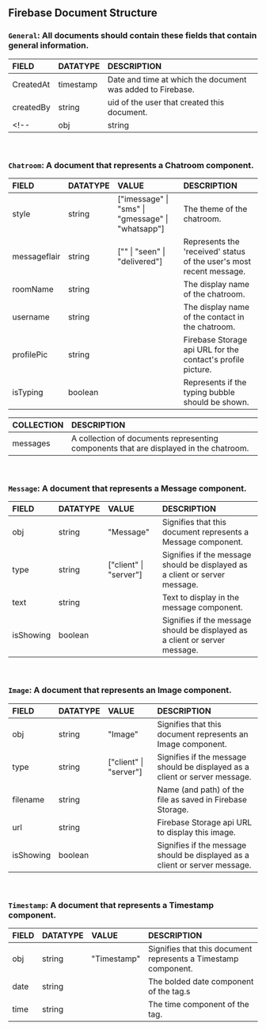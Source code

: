 ## Firebase Document Structure

### `General`: All documents should contain these fields that contain general information.

| FIELD | DATATYPE | DESCRIPTION |
| :--- | :---     | :---        |
| CreatedAt | timestamp | Date and time at which the document was added to Firebase.
| createdBy | string | uid of the user that created this document.
<!-- | obj | string | Signifies what type of component this document represents. -->


<br/>

### `Chatroom`: A document that represents a Chatroom component.
| FIELD | DATATYPE | VALUE | DESCRIPTION |
| :--- | :---   | :---  | :---        |
| style | string | ["imessage" \| "sms" \| "gmessage" \| "whatsapp"] | The theme of the chatroom.
| messageflair | string|  ["" \| "seen" \| "delivered"] | Represents the 'received' status of the user's most recent message.
| roomName | string | | The display name of the chatroom.
| username | string | | The display name of the contact in the chatroom.
| profilePic | string | | Firebase Storage api URL for the contact's profile picture.
| isTyping | boolean | | Represents if the typing bubble should be shown.

| COLLECTION  | DESCRIPTION
| :---  | :---
| messages | A collection of documents representing components that are displayed in the chatroom.


<br/>

### `Message`: A document that represents a Message component.
| FIELD | DATATYPE | VALUE | DESCRIPTION |
| :--- | :---   | :---  | :---        |
| obj  | string | "Message" | Signifies that this document represents a Message component.
| type  | string | ["client" \| "server"] | Signifies if the message should be displayed as a client or server message.
| text  | string |  | Text to display in the message component.
| isShowing  | boolean |  | Signifies if the message should be displayed as a client or server message.


<br/>

### `Image`: A document that represents an Image component.
| FIELD | DATATYPE | VALUE | DESCRIPTION |
| :--- | :---   | :---  | :---        |
| obj  | string | "Image" | Signifies that this document represents an Image component.
| type  | string | ["client" \| "server"] | Signifies if the message should be displayed as a client or server message.
| filename  | string |  | Name (and path) of the file as saved in Firebase Storage.
| url  | string |  | Firebase Storage api URL to display this image.
| isShowing  | boolean |  | Signifies if the message should be displayed as a client or server message.


<br/>

### `Timestamp`: A document that represents a Timestamp component.
| FIELD | DATATYPE | VALUE | DESCRIPTION |
| :--- | :---   | :---  | :---        |
| obj  | string | "Timestamp" | Signifies that this document represents a Timestamp component.
| date  | string |  | The bolded date component of the tag.s
| time  | string |  | The time component of the tag.
